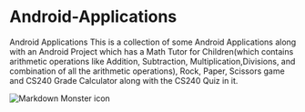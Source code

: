 # Android-Applications
Android Applications
This is a collection of some Android Applications along with an Android Project which has a Math Tutor for Children(which contains arithmetic operations like Addition, Subtraction, Multiplication,Divisions, and combination of all the arithmetic operations), Rock, Paper, Scissors
game and CS240 Grade Calculator along with the CS240 Quiz in it.


<img src="https://github.com/desamsetti/desamsetti.github.io/blob/master/img/androidMainApplication.gif?raw=true"
     alt="Markdown Monster icon"
     style="float: left; margin-right: 10px;" />
